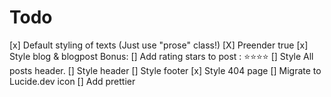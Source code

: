# Todo

[x] Default styling of texts (Just use "prose" class!)
[X] Preender true
[x] Style blog & blogpost
    Bonus:
    [] Add rating stars to post : ⭐⭐⭐⭐
    [] Style All posts header.
[] Style header
[] Style footer
[x] Style 404 page
[] Migrate to Lucide.dev icon
[] Add prettier
